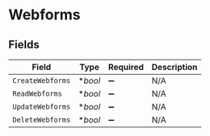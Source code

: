 # Webforms


## Fields

| Field              | Type               | Required           | Description        |
| ------------------ | ------------------ | ------------------ | ------------------ |
| `CreateWebforms`   | **bool*            | :heavy_minus_sign: | N/A                |
| `ReadWebforms`     | **bool*            | :heavy_minus_sign: | N/A                |
| `UpdateWebforms`   | **bool*            | :heavy_minus_sign: | N/A                |
| `DeleteWebforms`   | **bool*            | :heavy_minus_sign: | N/A                |